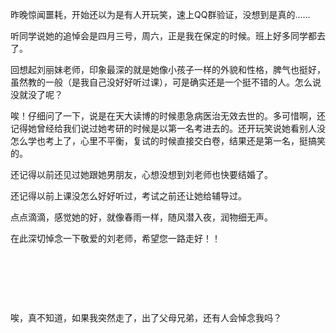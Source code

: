 <div id="sina_keyword_ad_area2" class="articalContent  ">
			<p>昨晚惊闻噩耗，开始还以为是有人开玩笑，速上QQ群验证，没想到是真的……</P>
<p>听同学说她的追悼会是四月三号，周六，正是我在保定的时候。班上好多同学都去了。</P>
<p>
回想起刘丽妹老师，印象最深的就是她像小孩子一样的外貌和性格，脾气也挺好，虽然教的一般（是我自己没好好听过课），可是确实还是一个挺不错的人。怎么说没就没了呢？</P>
<p>
唉！仔细问了一下，说是在天大读博的时候患急病医治无效去世的。多可惜啊，还记得她曾经给我们说过她考研的时候是以第一名考进去的。还开玩笑说她看别人没怎么学也考上了，心里不平衡，复试的时候直接交白卷，结果还是第一名，挺搞笑的。</P>
<p>还记得以前还见过她跟她男朋友，心想没想到刘老师也快要结婚了。</P>
<p>还记得以前上课没怎么好好听过，考试之前还让她给辅导过。</P>
<p>点点滴滴，感觉她的好，就像春雨一样，随风潜入夜，润物细无声。</P>
<p>在此深切悼念一下敬爱的刘老师，希望您一路走好！！</P>
<p>&nbsp;<wbr></P>
<p>&nbsp;<wbr></P>
<p>&nbsp;<wbr></P>
<p>唉，真不知道，如果我突然走了，出了父母兄弟，还有人会悼念我吗？</P>							
		</div>